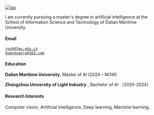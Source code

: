 [![jgy](https://img.shields.io/badge/XX-github-blue?logo=github)](https://github.com/jgy0)

I am currently pursuing a master's degree in artificial intelligence at the School of Information Science and Technology of Dalian Maritime University.

#### Email  
<code>jgy@dlmu.edu.cn</code>  
<code>guangyaoju@163.com</code>

#### Education  
**Dalian Maritime University**, Master of AI (2024 – NOW)  

**Zhengzhou University of Light Industry** , Bachelor of AI （2020-2024）

#### Research Interests  
Computer vision, Artificial intelligence, Deep learning, Machine learning.